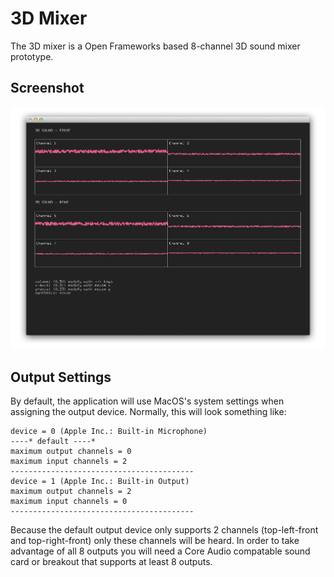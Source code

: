 # 3D Mixer
The 3D mixer is a Open Frameworks based 8-channel 3D sound mixer prototype.

## Screenshot
![](http://github.com/thisandagain/3d-mixer/blob/master/screenshot.png) 

## Output Settings
By default, the application will use MacOS's system settings when assigning the output device. Normally, this will look something like:
	
	device = 0 (Apple Inc.: Built-in Microphone)
	----* default ----* 
	maximum output channels = 0
	maximum input channels = 2
	-----------------------------------------
	device = 1 (Apple Inc.: Built-in Output)
	maximum output channels = 2
	maximum input channels = 0
	-----------------------------------------
	
Because the default output device only supports 2 channels (top-left-front and top-right-front) only these channels will be heard. In order to take advantage of all 8 outputs you will need a Core Audio compatable sound card or breakout that supports at least 8 outputs.